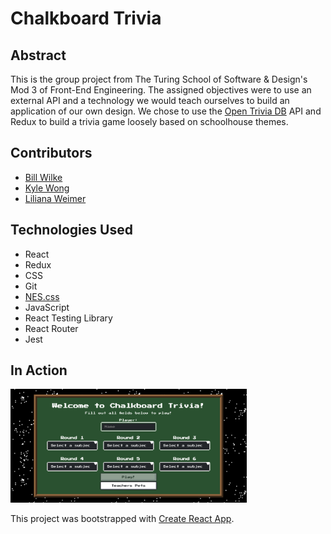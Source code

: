 # Chalkboard Trivia

## Abstract

This is the group project from The Turing School of Software & Design's Mod 3 of Front-End Engineering. The assigned objectives were to use an external API and a technology we would teach ourselves to build an application of our own design. We chose to use the [Open Trivia DB](https://opentdb.com/api_config.php) API and Redux to build a trivia game loosely based on schoolhouse themes. 

## Contributors
- [Bill Wilke](https://github.com/Billwilke42)
- [Kyle Wong](https://github.com/KyleWong2510)
- [Liliana Weimer](https://github.com/lilianaweimer)

## Technologies Used
- React
- Redux
- CSS
- Git
- [NES.css](https://nostalgic-css.github.io/NES.css/)
- JavaScript
- React Testing Library
- React Router
- Jest

## In Action
<img src='src/images/triviagame.gif' alt='a gif of a person playing the trivia game' width='75%'/>

This project was bootstrapped with [Create React App](https://github.com/facebook/create-react-app).